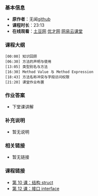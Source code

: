 <!--
author: Vincent Tian
head: https://avatars1.githubusercontent.com/u/2946214?v=3&s=400
date: 2016-02-11
title: 第 11 课：方法 method
tags: go语言,programing
category: go编程基础
status: publish
summary: 《Go编程基础》是一套针对 Google 出品的 Go 语言的视频语音教程，主要面向新手级别的学习者。
-->

### 基本信息

- **原作者**：无闻[github](https://github.com/Unknwon)
- **课程时长**：23:13
- **在线观看**：[土豆网](http://www.tudou.com/programs/view/cN509MrfI4s/) [优才网](http://www.ucai.cn/course/chapter/69/3259/4698) [网易云课堂](http://study.163.com/course/courseLearn.htm?courseId=306002#/learn/video?lessonId=421022&courseId=306002)

### 课程大纲

	[00:00] 知识回顾
	[06:30] 方法的声明与使用
	[13:05] 类型别名与方法
	[16:30] Method Value 与 Method Expression
	[18:43] 方法名称冲突与字段访问权限
	[21:20] 课堂作业布置
	
### 作业答案

- 下堂课讲解

### 补充说明

- 暂无说明

### 相关链接

- 暂无链接

### 课程链接

- [第 10 课：结构 struct](lecture10.html)
- [第 12 课：接口 interface](lecture12.html)